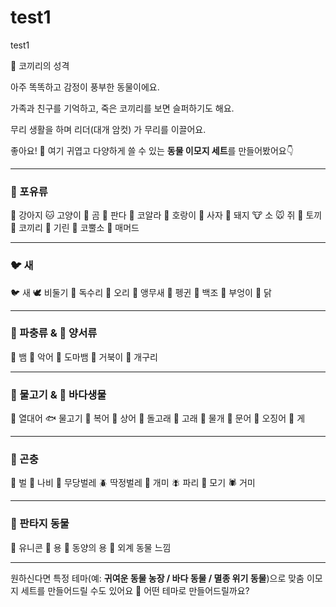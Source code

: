 # test1
test1

🐘 코끼리의 성격

아주 똑똑하고 감정이 풍부한 동물이에요.

가족과 친구를 기억하고, 죽은 코끼리를 보면 슬퍼하기도 해요.

무리 생활을 하며 리더(대개 암컷) 가 무리를 이끌어요.



좋아요! 🐾
여기 귀엽고 다양하게 쓸 수 있는 **동물 이모지 세트**를 만들어봤어요👇

---

### 🐶 포유류

🐶 강아지
🐱 고양이
🐻 곰
🐼 판다
🐨 코알라
🐯 호랑이
🦁 사자
🐷 돼지
🐮 소
🐭 쥐
🐰 토끼
🐘 코끼리
🦒 기린
🦏 코뿔소
🦣 매머드

---

### 🐦 새

🐦 새
🕊️ 비둘기
🦅 독수리
🦆 오리
🦜 앵무새
🐧 펭귄
🦢 백조
🦉 부엉이
🐓 닭

---

### 🐍 파충류 & 🐸 양서류

🐍 뱀
🐊 악어
🦎 도마뱀
🐢 거북이
🐸 개구리

---

### 🐠 물고기 & 🐙 바다생물

🐠 열대어
🐟 물고기
🐡 복어
🦈 상어
🐬 돌고래
🐳 고래
🦭 물개
🐙 문어
🦑 오징어
🦀 게

---

### 🐝 곤충

🐝 벌
🦋 나비
🐞 무당벌레
🪲 딱정벌레
🐜 개미
🪰 파리
🦟 모기
🕷️ 거미

---

### 🦄 판타지 동물

🦄 유니콘
🐉 용
🐲 동양의 용
👾 외계 동물 느낌

---

원하신다면 특정 테마(예: **귀여운 동물 농장 / 바다 동물 / 멸종 위기 동물**)으로
맞춤 이모지 세트를 만들어드릴 수도 있어요 🐾
어떤 테마로 만들어드릴까요?
